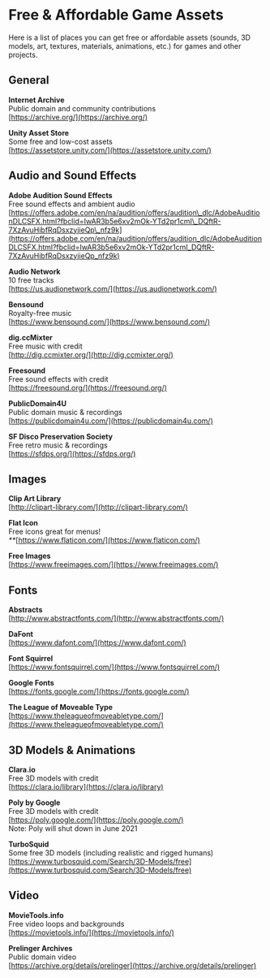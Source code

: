 # Free & Affordable Game Assets

Here is a list of places you can get free or affordable assets \(sounds, 3D models, art, textures, materials, animations, etc.\) for games and other projects.

## General

**Internet Archive**  
Public domain and community contributions  
[https://archive.org/](https://archive.org/)

**Unity Asset Store**  
Some free and low-cost assets  
[https://assetstore.unity.com/](https://assetstore.unity.com/)

## Audio and Sound Effects

**Adobe Audition Sound Effects**  
Free sound effects and ambient audio  
[https://offers.adobe.com/en/na/audition/offers/audition\_dlc/AdobeAuditionDLCSFX.html?fbclid=IwAR3b5e6xv2mOk-YTd2pr1cmI\_DQftR-7XzAvuHibfRqDsxzyjieQp\_nfz9k](https://offers.adobe.com/en/na/audition/offers/audition_dlc/AdobeAuditionDLCSFX.html?fbclid=IwAR3b5e6xv2mOk-YTd2pr1cmI_DQftR-7XzAvuHibfRqDsxzyjieQp_nfz9k)

**Audio Network**  
10 free tracks  
[https://us.audionetwork.com/](https://us.audionetwork.com/)

**Bensound**  
Royalty-free music  
[https://www.bensound.com/](https://www.bensound.com/)

**dig.ccMixter**  
Free music with credit  
[http://dig.ccmixter.org/](http://dig.ccmixter.org/)

**Freesound**  
Free sound effects with credit  
[https://freesound.org/](https://freesound.org/)

**PublicDomain4U**  
Public domain music & recordings  
[https://publicdomain4u.com/](https://publicdomain4u.com/)

**SF Disco Preservation Society**  
Free retro music & recordings  
[https://sfdps.org/](https://sfdps.org/)

## **Images**

**Clip Art Library**  
[http://clipart-library.com/](http://clipart-library.com/)

**Flat Icon**  
Free icons great for menus!  
_\*\*_[https://www.flaticon.com/](https://www.flaticon.com/)

**Free Images**  
[https://www.freeimages.com/](https://www.freeimages.com/)

## Fonts

**Abstracts**  
[http://www.abstractfonts.com/](http://www.abstractfonts.com/)

**DaFont**  
[https://www.dafont.com/](https://www.dafont.com/)

**Font Squirrel**  
[https://www.fontsquirrel.com/](https://www.fontsquirrel.com/)

**Google Fonts**  
[https://fonts.google.com/](https://fonts.google.com/)

**The League of Moveable Type**  
[https://www.theleagueofmoveabletype.com/](https://www.theleagueofmoveabletype.com/)

## 3D Models & Animations

**Clara.io**  
Free 3D models with credit  
[https://clara.io/library](https://clara.io/library)

**Poly by Google**  
Free 3D models with credit  
[https://poly.google.com/](https://poly.google.com/)  
Note: Poly will shut down in June 2021

**TurboSquid**  
Some free 3D models \(including realistic and rigged humans\)  
[https://www.turbosquid.com/Search/3D-Models/free](https://www.turbosquid.com/Search/3D-Models/free)

## Video

**MovieTools.info**  
Free video loops and backgrounds  
[https://movietools.info/](https://movietools.info/)

**Prelinger Archives**  
Public domain video  
[https://archive.org/details/prelinger](https://archive.org/details/prelinger)

